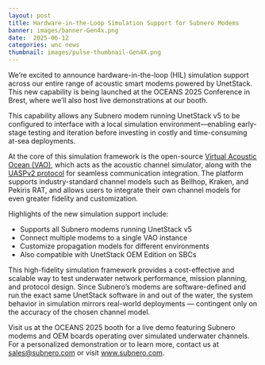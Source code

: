 ```yaml
---
layout: post
title: Hardware-in-the-Loop Simulation Support for Subnero Modems
banner: images/banner-Gen4x.png
date:  2025-06-12
categories: wnc news
thumbnail: images/pulse-thumbnail-Gen4X.png
---
```


We’re excited to announce hardware-in-the-loop (HIL) simulation support across our entire range of acoustic smart modems powered by UnetStack. This new capability is being launched at the OCEANS 2025 Conference in Brest, where we’ll also host live demonstrations at our booth.

This capability allows any Subnero modem running UnetStack v5 to be configured to interface with a local simulation environment—enabling early-stage testing and iteration before investing in costly and time-consuming at-sea deployments.

At the core of this simulation framework is the open-source [Virtual Acoustic Ocean (VAO)](https://github.com/org-arl/VirtualAcousticOcean.jl), which acts as the acoustic channel simulator, along with the [UASPv2 protocol](https://github.com/org-arl/VirtualAcousticOcean.jl/blob/main/docs/uasp2-protocol.md) for seamless communication integration. The platform supports industry-standard channel models such as Bellhop, Kraken, and Pekiris RAT, and allows users to integrate their own channel models for even greater fidelity and customization.

Highlights of the new simulation support include:
* Supports all Subnero modems running UnetStack v5
* Connect multiple modems to a single VAO instance
* Customize propagation models for different environments
* Also compatible with UnetStack OEM Edition on SBCs

This high-fidelity simulation framework provides a cost-effective and scalable way to test underwater network performance, mission planning, and protocol design. Since Subnero’s modems are software-defined and run the exact same UnetStack software in and out of the water, the system behavior in simulation mirrors real-world deployments — contingent only on the accuracy of the chosen channel model.

Visit us at the OCEANS 2025 booth for a live demo featuring Subnero modems and OEM boards operating over simulated underwater channels. For a personalized demonstration or to learn more, contact us at sales@subnero.com or visit www.subnero.com.
